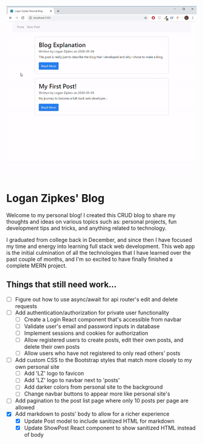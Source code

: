 <a href="https://logan-zipkes-blog.herokuapp.com/" target="_blank"><img src="personal-blog-gif.gif" alt="Gif of Blog"></a>

# Logan Zipkes' Blog

Welcome to my personal blog! I created this CRUD blog to share my thoughts and ideas on various topics such as: personal projects, fun development tips and tricks, and anything related to technology.

I graduated from college back in December, and since then I have focused my time and energy into learning full stack web development. This web app is the initial culmination of all the technologies that I have learned over the past couple of months, and I'm so excited to have finally finished a complete MERN project.

## Things that still need work...

- [ ] Figure out how to use async/await for api router's edit and delete requests
- [ ] Add authentication/authorization for private user functionality
  - [ ] Create a Login React component that's accessible from navbar
  - [ ] Validate user's email and password inputs in database
  - [ ] Implement sessions and cookies for authorization
  - [ ] Allow registered users to create posts, edit their own posts, and delete their own posts
  - [ ] Allow users who have not registered to only read others' posts
- [ ] Add custom CSS to the Bootstrap styles that match more closely to my own personal site
  - [ ] Add 'LZ' logo to favicon
  - [ ] Add 'LZ' logo to navbar next to 'posts'
  - [ ] Add darker colors from personal site to the background
  - [ ] Change navbar buttons to appear more like personal site's
- [ ] Add pagination to the post list page where only 10 posts per page are allowed
- [x] Add markdown to posts' body to allow for a richer experience
  - [x] Update Post model to include sanitized HTML for markdown
  - [x] Update ShowPost React component to show sanitized HTML instead of body